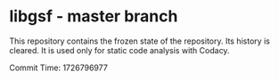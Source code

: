 # libgsf - master branch

This repository contains the frozen state of the repository.
Its history is cleared. It is used only for static code
analysis with Codacy.

Commit Time: 1726796977